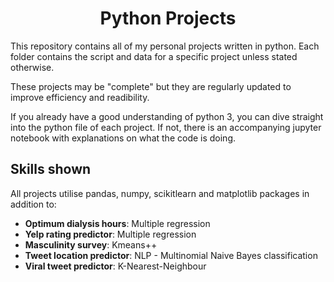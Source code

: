 <h1 align = "center">
  Python Projects
  </h1>

This repository contains all of my personal projects written in python. Each folder contains the script and data for a specific project unless stated otherwise.

These projects may be "complete" but they are regularly updated to improve efficiency and readibility. 

If you already have a good understanding of python 3, you can dive straight into the python file of each project. If not, there is an accompanying jupyter notebook with explanations on what the code is doing.

<h2>
  Skills shown
  </h2>
All projects utilise pandas, numpy, scikitlearn and matplotlib packages in addition to:

* **Optimum dialysis hours**: Multiple regression
* **Yelp rating predictor**: Multiple regression
* **Masculinity survey**: Kmeans++
* **Tweet location predictor**: NLP - Multinomial Naive Bayes classification
* **Viral tweet predictor**: K-Nearest-Neighbour
